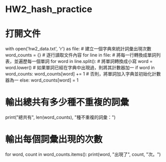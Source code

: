# HW2_hash_practice
# 打開文件
with open('hw2_data.txt', 'r') as file:
    # 建立一個字典來統計詞彙出現次數
    word_counts = {}
    # 逐行讀取文件內容
    for line in file:
        # 將每一行轉換成單詞列表，並遍歷每一個單詞
        for word in line.split():
            # 將單詞轉換成小寫
            word = word.lower()
            # 如果單詞已經在字典中出現過，則將其計數器加一
            if word in word_counts:
                word_counts[word] += 1
            # 否則，將單詞加入字典並初始化計數器為一
            else:
                word_counts[word] = 1

# 輸出總共有多少種不重複的詞彙
print("總共有", len(word_counts), "種不重複的詞彙：")

# 輸出每個詞彙出現的次數
for word, count in word_counts.items():
    print(word, "出現了", count, "次。")
